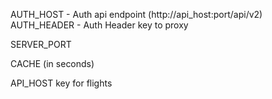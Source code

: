 AUTH_HOST - Auth api endpoint (http://api_host:port/api/v2)
AUTH_HEADER - Auth Header key to proxy

SERVER_PORT

CACHE (in seconds)

API_HOST key for flights

